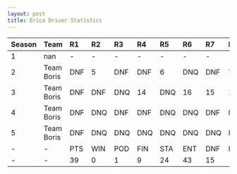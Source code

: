 ```yaml
---
layout: post 
title: Erica Driver Statistics
--- 
```


| Season   | Team       | R1   | R2   | R3   | R4   | R5   | R6   | R7   | R8   | R9   | R10   | R11   | R12   | Pts   | Pos   |
|:---------|:-----------|:-----|:-----|:-----|:-----|:-----|:-----|:-----|:-----|:-----|:------|:------|:------|:------|:------|
| 1        | nan        | -    | -    | -    | -    | -    | -    | -    | -    | -    | -     | -     | -     | -     | -     |
| 2        | Team Boris | DNF  | 5    | DNF  | DNF  | 6    | DNQ  | DNF  | 7    | 2    | DNF   | DNF   | DNF   | 33    | 14    |
| 3        | Team Boris | DNF  | DNF  | DNQ  | 14   | DNQ  | 16   | 15   | 16   | DNQ  | DNQ   | DNQ   | -     | 0     | 29    |
| 4        | Team Boris | DNF  | DNQ  | DNF  | DNF  | DNQ  | DNQ  | DNF  | DNQ  | 6    | DNQ   | DNQ   | DNF   | 6     | 21    |
| 5        | Team Boris | DNF  | DNQ  | DNQ  | DNQ  | DNQ  | DNQ  | DNQ  | DNQ  | -    | -     | -     | -     | 0     | 38    |
| -        | -          | PTS  | WIN  | POD  | FIN  | STA  | ENT  | DNF  | NET  | DNQ  | %Fin  | PPR   | BST   | CHA   | RNK   |
| -        | -          | 39   | 0    | 1    | 9    | 24   | 43   | 15   | -44  | 19   | 37.5  | 0.91  | 2     | 0     | 31    |